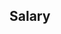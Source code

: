 ## Salary


<!---
word forms: plural salaries. variable noun. A salary is the money that someone is paid each month by their employer, especially when they are in a profession such as teaching, law, or medicine.

What are different types of salary?

Three types of salary

1. Net Salary: Simply speaking, this is the salary you get in your hands and thus also sometimes called an in-hand salary.
2. Gross salary: This is the salary which is shown in the payslip.
3. CTC: CTC or cost-to-company is the total monetary benefits provided by the employer for the complete financial year.
--->

